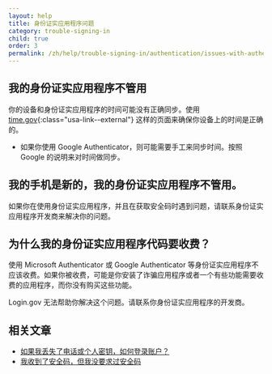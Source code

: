 ```yaml
---
layout: help
title: 身份证实应用程序问题
category: trouble-signing-in
child: true
order: 3
permalink: /zh/help/trouble-signing-in/authentication/issues-with-authentication-application/
---
```


## 我的身份证实应用程序不管用

你的设备和身份证实应用程序的时间可能没有正确同步。使用 [time.gov](https://time.gov){:class="usa-link--external"} 这样的页面来确保你设备上的时间是正确的。
* 如果你使用 Google Authenticator，则可能需要手工来同步时间。按照 Google 的说明来对时间做同步。

## 我的手机是新的，我的身份证实应用程序不管用。

如果你在使用身份证实应用程序，并且在获取安全码时遇到问题，请联系身份证实应用程序开发商来解决你的问题。

## 为什么我的身份证实应用程序代码要收费？

使用 Microsoft Authenticator 或 Google Authenticator 等身份证实应用程序不应该收费。如果你被收费，可能是你安装了诈骗应用程序或者一个有些功能需要收费的应用程序，而你没有购买这些功能。

Login.gov 无法帮助你解决这个问题。请联系你身份证实应用程序的开发商。

## 相关文章

* [如果我丢失了电话或个人密钥，如何登录账户？](/zh/help/trouble-signing-in/how-to-sign-in/)
* [我收到了安全码，但我没要求过安全码](/zh/help/fraud-concerns/i-am-receiving-security-codes-that-i-did-not-request/)
